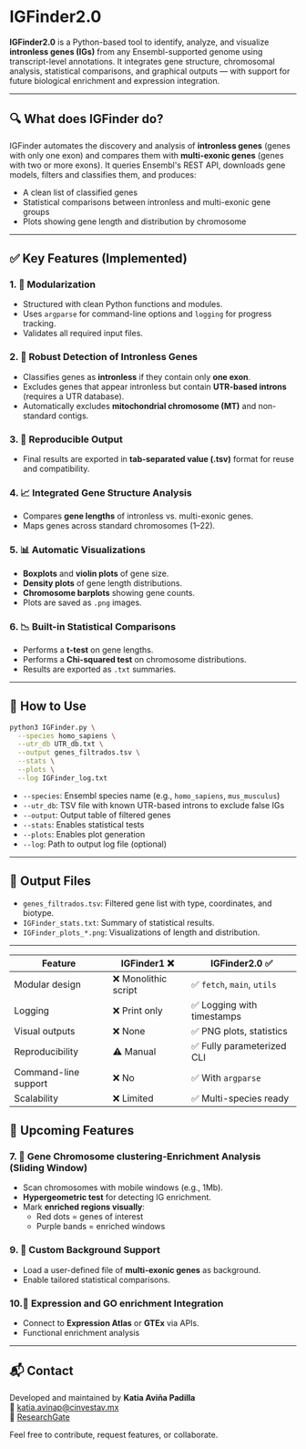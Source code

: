 # IGFinder2.0

**IGFinder2.0** is a Python-based tool to identify, analyze, and visualize **intronless genes (IGs)** from any Ensembl-supported genome using transcript-level annotations. It integrates gene structure, chromosomal analysis, statistical comparisons, and graphical outputs — with support for future biological enrichment and expression integration.

---

## 🔍 What does IGFinder do?

IGFinder automates the discovery and analysis of **intronless genes** (genes with only one exon) and compares them with **multi-exonic genes** (genes with two or more exons). It queries Ensembl's REST API, downloads gene models, filters and classifies them, and produces:

- A clean list of classified genes
- Statistical comparisons between intronless and multi-exonic gene groups
- Plots showing gene length and distribution by chromosome

---

## ✅ Key Features (Implemented)

### 1. 🔧  Modularization

- Structured with clean Python functions and modules.
- Uses `argparse` for command-line options and `logging` for progress tracking.
- Validates all required input files.

### 2. 🧬 Robust Detection of Intronless Genes

- Classifies genes as **intronless** if they contain only **one exon**.
- Excludes genes that appear intronless but contain **UTR-based introns** (requires a UTR database).
- Automatically excludes **mitochondrial chromosome (MT)** and non-standard contigs.

### 3. 💾 Reproducible Output

- Final results are exported in **tab-separated value (.tsv)** format for reuse and compatibility.

### 4. 📈 Integrated Gene Structure Analysis

- Compares **gene lengths** of intronless vs. multi-exonic genes.
- Maps genes across standard chromosomes (1–22).

### 5. 📊 Automatic Visualizations

- **Boxplots** and **violin plots** of gene size.
- **Density plots** of gene length distributions.
- **Chromosome barplots** showing gene counts.
- Plots are saved as `.png` images.

### 6. 📉 Built-in Statistical Comparisons

- Performs a **t-test** on gene lengths.
- Performs a **Chi-squared test** on chromosome distributions.
- Results are exported as `.txt` summaries.

---

## 🧪 How to Use

```bash
python3 IGFinder.py \
  --species homo_sapiens \
  --utr_db UTR_db.txt \
  --output genes_filtrados.tsv \
  --stats \
  --plots \
  --log IGFinder_log.txt
```

- `--species`: Ensembl species name (e.g., `homo_sapiens`, `mus_musculus`)
- `--utr_db`: TSV file with known UTR-based introns to exclude false IGs
- `--output`: Output table of filtered genes
- `--stats`: Enables statistical tests
- `--plots`: Enables plot generation
- `--log`: Path to output log file (optional)

---

## 📂 Output Files

- `genes_filtrados.tsv`: Filtered gene list with type, coordinates, and biotype.
- `IGFinder_stats.txt`: Summary of statistical results.
- `IGFinder_plots_*.png`: Visualizations of length and distribution.

---

| Feature                        | IGFinder1 ❌        | IGFinder2.0 ✅               |
|-------------------------------|---------------------|-----------------------------   |
| Modular design                | ❌ Monolithic script | ✅ `fetch`, `main`, `utils`  |
| Logging                       | ❌ Print only        | ✅ Logging with timestamps   |
| Visual outputs                | ❌ None              | ✅ PNG plots, statistics     |
| Reproducibility               | ⚠️ Manual            | ✅ Fully parameterized CLI   |
| Command-line support          | ❌ No                | ✅ With `argparse`           |
| Scalability                   | ❌ Limited           | ✅ Multi-species ready       |


## 🚧 Upcoming Features

### 7. 🧬 Gene Chromosome clustering-Enrichment Analysis (Sliding Window)

- Scan chromosomes with mobile windows (e.g., 1Mb).
- **Hypergeometric test** for detecting IG enrichment.
- Mark **enriched regions visually**:
  - Red dots = genes of interest
  - Purple bands = enriched windows



### 9. 🧬 Custom Background Support

- Load a user-defined file of **multi-exonic genes** as background.
- Enable tailored statistical comparisons.

### 10.🧬 Expression and GO enrichment Integration

- Connect to **Expression Atlas** or **GTEx** via APIs.
- Functional enrichment analysis


---

## 📬 Contact

Developed and maintained by **Katia Aviña Padilla**  
📧 katia.avinap@cinvestav.mx  
🔗 [ResearchGate](https://www.researchgate.net/profile/Katia-Avina-Padilla)

Feel free to contribute, request features, or collaborate.

